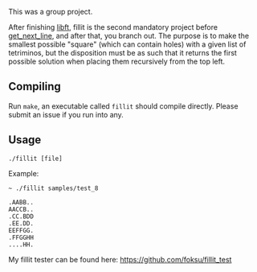 This was a group project. 

After finishing [libft](https://github.com/Foksu/showcase/tree/master/libft), fillit is the
second mandatory project before [get\_next\_line](https://github.com/Foksu/showcase/tree/master/get_next_line),
and after that, you branch out. The purpose is to make the
smallest possible "square" (which can contain holes) with a given list of
tetriminos, but the disposition must be as such that it returns the first
possible solution when placing them recursively from the top left.

## Compiling
Run `make`, an executable called `fillit` should compile directly. Please submit
an issue if you run into any.

## Usage
`./fillit [file]`

Example:
```
~ ./fillit samples/test_8

.AABB..
AACCB..
.CC.BDD
.EE.DD.
EEFFGG.
.FFGGHH
....HH.
```

My fillit tester can be found here: https://github.com/foksu/fillit_test
